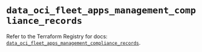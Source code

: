 # `data_oci_fleet_apps_management_compliance_records`

Refer to the Terraform Registry for docs: [`data_oci_fleet_apps_management_compliance_records`](https://registry.terraform.io/providers/oracle/oci/7.19.0/docs/data-sources/fleet_apps_management_compliance_records).
